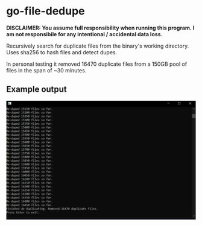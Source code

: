 # go-file-dedupe

**DISCLAIMER:
You assume full responsibility when running this program. I am not responsibile for any intentional / accidental data loss.**

Recursively search for duplicate files from the binary's working directory. Uses sha256 to hash files and detect dupes. 

In personal testing it removed 16470 duplicate files from a 150GB pool of files in the span of ~30 minutes.

## Example output
![dedupe cli output](dedupe-dialog.png)

